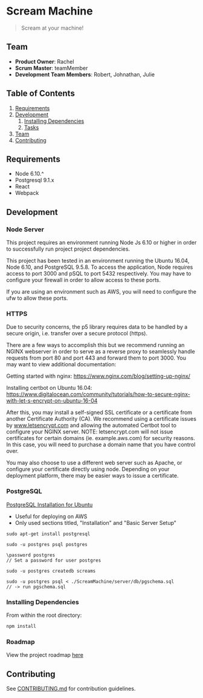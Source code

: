 # Scream Machine

> Scream at your machine!

## Team

  - __Product Owner__: Rachel
  - __Scrum Master__: teamMember
  - __Development Team Members__: Robert, Johnathan, Julie

## Table of Contents

1. [Requirements](#requirements)
1. [Development](#development)
    1. [Installing Dependencies](#installing-dependencies)
    1. [Tasks](#tasks)
1. [Team](#team)
1. [Contributing](#contributing)

## Requirements

- Node 6.10.^
- Postgresql 9.1.x
- React
- Webpack

## Development

### Node Server

This project requires an environment running Node Js 6.10 or higher in order to successfully run project project dependencies.

This project has been tested in an environment running the Ubuntu 16.04, Node 6.10, and PostgreSQL 9.5.8.
To access the application, Node requires access to port 3000 and pSQL to port 5432 respectively. You may have to
configure your firewall in order to allow access to these ports.

If you are using an environment such as AWS, you will need to configure the ufw to allow these ports.

### HTTPS

Due to security concerns, the p5 library requires data to be handled by a secure origin, i.e. transfer over a
secure protocol (https).

There are a few ways to accomplish this but we recommend running an NGINX webserver in order to serve as a
reverse proxy to seamlessly handle requests from port 80 and port 443 and forward them to port 3000.
You may want to view additional documentation:

Getting started with nginx:
https://www.nginx.com/blog/setting-up-nginx/

Installing certbot on Ubuntu 16.04: https://www.digitalocean.com/community/tutorials/how-to-secure-nginx-with-let-s-encrypt-on-ubuntu-16-04

After this, you may install a self-signed SSL certificate or a certificate from another Certificate Authority (CA).
We recommend using a certificate issues by www.letsencrypt.com and allowing the automated Certbot tool to configure
your NGINX server. NOTE: letsencrypt.com will not issue certificates for certain domains (ie. example.aws.com)
for security reasons. In this case, you will need to purchase a domain name that you have control over.

You may also choose to use a different web server such as Apache, or configure your certificate directly using node.
Depending on your deployment platform, there may be easier ways to issue a certificate.

### PostgreSQL

[PostgreSQL Installation for Ubuntu](https://help.ubuntu.com/community/PostgreSQL)
* Useful for deploying on AWS
* Only used sections titled, "Installation" and "Basic Server Setup"
```
sudo apt-get install postgresql

sudo -u postgres psql postgres

\password postgres
// Set a password for user postgres

sudo -u postgres createdb screams

sudo -u postgres psql < ./ScreamMachine/server/db/pgschema.sql
// -> run pgschema.sql
```

### Installing Dependencies

From within the root directory:

```sh
npm install
```

### Roadmap

View the project roadmap [here](LINK_TO_PROJECT_ISSUES)


## Contributing

See [CONTRIBUTING.md](CONTRIBUTING.md) for contribution guidelines.
